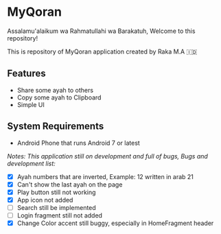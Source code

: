 # MyQoran

Assalamu'alaikum wa Rahmatullahi wa Barakatuh, Welcome to this repository!


This is repository of MyQoran application created by Raka M.A 🇮🇩

## Features

- Share some ayah to others
- Copy some ayah to Clipboard
- Simple UI

## System Requirements

* Android Phone that runs Android 7 or latest



_Notes:_
_This application still on development and full of bugs,
Bugs and development list:_

- [X] Ayah numbers that are inverted, Example: 12 written in arab 21
- [X] Can't show the last ayah on the page
- [X] Play button still not working
- [X] App icon not added
- [ ] Search still be implemented
- [ ] Login fragment still not added
- [X] Change Color accent still buggy, especially in HomeFragment header
